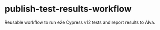 # publish-test-results-workflow
Reusable workflow to run e2e Cypress v12 tests and report results to Alva.
